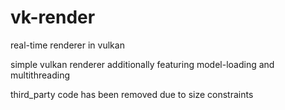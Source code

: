 # vk-render
real-time renderer in vulkan

simple vulkan renderer additionally featuring model-loading and multithreading

third_party code has been removed due to size constraints
